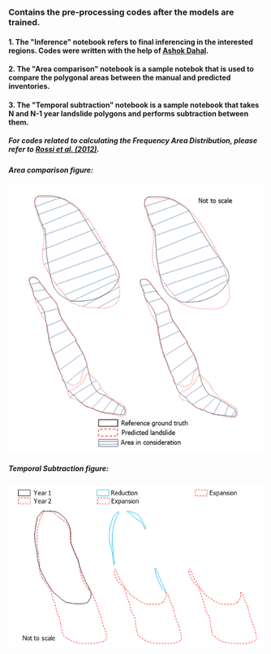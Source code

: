 ### Contains the pre-processing codes after the models are trained. 

#### 1. The "Inference" notebook refers to final inferencing in the interested regions. Codes were written with the help of [Ashok Dahal](https://github.com/ashokdahal).
#### 2. The "Area comparison" notebook is a sample notebok that is used to compare the polygonal areas between the manual and predicted inventories.
#### 3. The "Temporal subtraction" notebook is a sample notebook that takes N and N-1 year landslide polygons and performs subtraction between them.

##### For codes related to calculating the Frequency Area Distribution, please refer to [Rossi et al. (2012)](https://www.researchgate.net/publication/258621952_A_tool_for_the_estimation_of_the_distribution_of_landslide_area_in_R).


##### Area comparison figure: 
![Diagram1](https://github.com/kushanavbhuyan/Large-scale-multi-spatiotemporal-landslide-mapping/blob/main/Images/AC.png)

##### Temporal Subtraction figure: 
![Diagram2](https://github.com/kushanavbhuyan/Large-scale-multi-spatiotemporal-landslide-mapping/blob/main/Images/TS.png)
